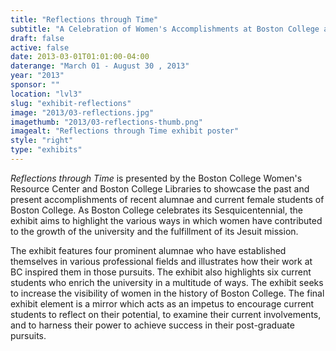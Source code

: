 ```yaml
---
title: "Reflections through Time"
subtitle: "A Celebration of Women's Accomplishments at Boston College and Beyond"
draft: false
active: false
date: 2013-03-01T01:01:00-04:00
daterange: "March 01 - August 30 , 2013"
year: "2013"
sponsor: ""
location: "lvl3"
slug: "exhibit-reflections"
image: "2013/03-reflections.jpg"
imagethumb: "2013/03-reflections-thumb.png"
imagealt: "Reflections through Time exhibit poster"
style: "right"
type: "exhibits"
---
```


<p><em>Reflections through Time </em>is presented by the Boston College   Women's Resource Center and Boston College Libraries to showcase the   past and present accomplishments of recent alumnae and current female   students of Boston College. As Boston College celebrates its   Sesquicentennial, the exhibit aims to highlight the various ways in   which women have contributed to the growth of the university and the   fulfillment of its Jesuit mission.</p>
<p>The exhibit features four prominent alumnae who have established   themselves in various professional fields and illustrates how their work   at BC inspired them in those pursuits. The exhibit also highlights six   current students who enrich the university in a multitude of ways. The   exhibit seeks to increase the visibility of women in the history of   Boston College. The final exhibit element is a mirror which acts as an   impetus to encourage current students to reflect on their potential, to   examine their current involvements, and to harness their power to   achieve success in their post-graduate pursuits.</p>
<!--

Active:
    Yes (will appear on Exhibit's homepage)
    No (will not appear on Exhibit's homepage, but will appear in archives)

Gallery locations: 
    Burns Library (burns)
    Theology and Ministry Library (tml)
    O'Neill Level One (lvl1)
    O'Neill Level Three (lvl3)
    O'Neill Reading Room (reading)
    O'Neill Reading Room Back Wall (backwall)
    O'Neill Lobby (lobby)
    History Dept, Stokes Hall (stokes)
    Bapst Exhibits (bapsts)
    Archived Bapst Exhibits (bapstsarchive)
  
Need spaces for:

  Virtual Exhibits (virtual)
  Tip O'Neill (tiponeill)

Style:
    Poster on left, text on right (default)
    Poster on right, text on left (right)
    Poster large, centered above text (middle_top)
    Poster large, centered below text (middle_down)

Add'l images
    <img src="/theme/img/exhibits/XXXX/201X/00-XXXX.png" alt="words" class="float_left">
    <img src="/theme/img/exhibits/XXXX/201X/00-XXXX.png" alt="words" class="float_right">
    <img src="/theme/img/exhibits/XXXX/201X/00-XXXX.png" alt="words" class="center">

-->

